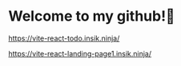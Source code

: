 ### <h1>Welcome to my github!👋</h1> 

https://vite-react-todo.insik.ninja/

https://vite-react-landing-page1.insik.ninja/
